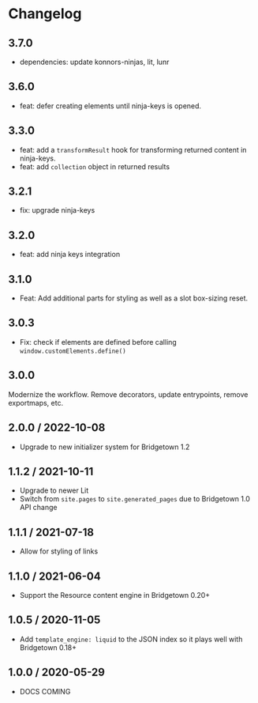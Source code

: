 # Changelog

## 3.7.0

- dependencies: update konnors-ninjas, lit, lunr

## 3.6.0

- feat: defer creating elements until ninja-keys is opened.

## 3.3.0

- feat: add a `transformResult` hook for transforming returned content in ninja-keys.
- feat: add `collection` object in returned results

## 3.2.1

- fix: upgrade ninja-keys


## 3.2.0

- feat: add ninja keys integration

## 3.1.0

- Feat: Add additional parts for styling as well as a slot box-sizing reset.

## 3.0.3

- Fix: check if elements are defined before calling
`window.customElements.define()`

## 3.0.0

Modernize the workflow. Remove decorators, update
entrypoints, remove exportmaps, etc.

## 2.0.0 / 2022-10-08

* Upgrade to new initializer system for Bridgetown 1.2

## 1.1.2 / 2021-10-11

* Upgrade to newer Lit
* Switch from `site.pages` to `site.generated_pages` due to Bridgetown 1.0 API change

## 1.1.1 / 2021-07-18

* Allow for styling of links

## 1.1.0 / 2021-06-04

* Support the Resource content engine in Bridgetown 0.20+

## 1.0.5 / 2020-11-05

* Add `template_engine: liquid` to the JSON index so it plays well with Bridgetown 0.18+

## 1.0.0 / 2020-05-29

* DOCS COMING
